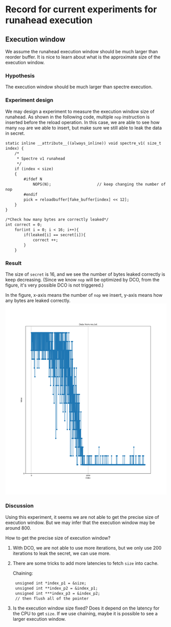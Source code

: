 # Record for current experiments for runahead execution
## Execution window
We assume the runahead execution window should be much larger than reorder buffer. It is nice to learn about what is the approximate size of the execution window.
### Hypothesis
The execution window should be much larger than spectre execution.
### Experiment design
We may design a experiment to measure the execution window size of runahead. As shown in the following code, multiple `nop` instruction is inserted before the reload operation. In this case, we are able to see how many `nop` are we able to insert, but make sure we still able to leak the data in secret. 

```
static inline __attribute__((always_inline)) void spectre_v1( size_t index) {
	/*
	 * Spectre v1 runahead
	 */
	if (index < size)
	{	
		#ifdef N
			NOPS(N);                    // keep changing the number of nop
		#endif
		pick = reloadbuffer[fake_buffer[index] << 12];
	}
}

```

```
/*Check how many bytes are correctly leaked*/
int correct = 0;
	for(int i = 0; i < 16; i++){
		if(leaked[i] == secret[i]){
			correct ++;
		}
	}

```
### Result
The size of `secret` is 16, and we see the number of bytes leaked correctly is keep decreasing. (Since we know `nop` will be optimized by DCO, from the figure, it's very possible DCO is not triggered.)

In the figure, x-axis means the number of `nop` we insert, y-axis means how any bytes are leaked correctly.
![avatar](./imgs/runahead-execution-window.png)

### Discussion 
Using this experiment, it seems we are not able to get the precise size of execution window. But we may infer that the execution window may be around 800.

How to get the precise size of execution window?
1. With DCO, we are not able to use more iterations, but we only use 200 iterations to leak the secret, we can use more.
2. There are some tricks to add more latencies to fetch `size` into cache.
    
    Chaining: 
   ```
    unsigned int *index_p1 = &size;
    unsigned int **index_p2 = &index_p1;
    unsigned int ***index_p3 = &index_p2;
    // then flush all of the pointer
   ```
3. Is the execution window size fixed? Does it depend on the latency for the CPU to get `size`. If we use chaining, maybe it is possible to see a larger execution window.
   


